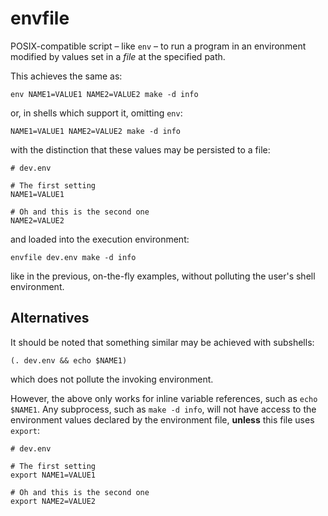 # envfile

POSIX-compatible script – like `env` – to run a program in an environment modified by values set in a *file* at the specified path.

This achieves the same as:

    env NAME1=VALUE1 NAME2=VALUE2 make -d info

or, in shells which support it, omitting `env`:

    NAME1=VALUE1 NAME2=VALUE2 make -d info

with the distinction that these values may be persisted to a file:

    # dev.env

    # The first setting
    NAME1=VALUE1

    # Oh and this is the second one
    NAME2=VALUE2

and loaded into the execution environment:

    envfile dev.env make -d info

like in the previous, on-the-fly examples, without polluting the user's shell environment.

## Alternatives

It should be noted that something similar may be achieved with subshells:

    (. dev.env && echo $NAME1)

which does not pollute the invoking environment.

However, the above only works for inline variable references, such as `echo $NAME1`. Any subprocess, such as `make -d info`, will not have access to the environment values declared by the environment file, **unless** this file uses `export`:

    # dev.env

    # The first setting
    export NAME1=VALUE1

    # Oh and this is the second one
    export NAME2=VALUE2
